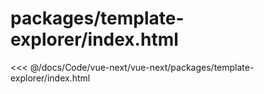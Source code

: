 # packages/template-explorer/index.html

<<< @/docs/Code/vue-next/vue-next/packages/template-explorer/index.html

